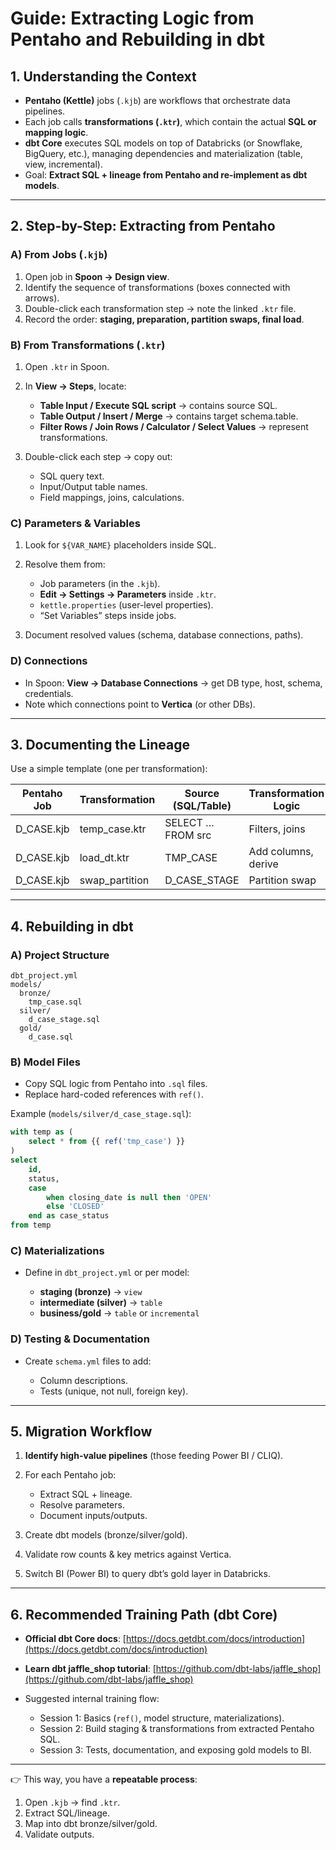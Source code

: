 # Guide: Extracting Logic from Pentaho and Rebuilding in dbt

## 1. Understanding the Context

* **Pentaho (Kettle)** jobs (`.kjb`) are workflows that orchestrate data pipelines.
* Each job calls **transformations (`.ktr`)**, which contain the actual **SQL or mapping logic**.
* **dbt Core** executes SQL models on top of Databricks (or Snowflake, BigQuery, etc.), managing dependencies and materialization (table, view, incremental).
* Goal: **Extract SQL + lineage from Pentaho and re-implement as dbt models**.

---

## 2. Step-by-Step: Extracting from Pentaho

### A) From Jobs (`.kjb`)

1. Open job in **Spoon → Design view**.
2. Identify the sequence of transformations (boxes connected with arrows).
3. Double-click each transformation step → note the linked `.ktr` file.
4. Record the order: **staging, preparation, partition swaps, final load**.

### B) From Transformations (`.ktr`)

1. Open `.ktr` in Spoon.
2. In **View → Steps**, locate:

   * **Table Input / Execute SQL script** → contains source SQL.
   * **Table Output / Insert / Merge** → contains target schema.table.
   * **Filter Rows / Join Rows / Calculator / Select Values** → represent transformations.
3. Double-click each step → copy out:

   * SQL query text.
   * Input/Output table names.
   * Field mappings, joins, calculations.

### C) Parameters & Variables

1. Look for `${VAR_NAME}` placeholders inside SQL.
2. Resolve them from:

   * Job parameters (in the `.kjb`).
   * **Edit → Settings → Parameters** inside `.ktr`.
   * `kettle.properties` (user-level properties).
   * “Set Variables” steps inside jobs.
3. Document resolved values (schema, database connections, paths).

### D) Connections

* In Spoon: **View → Database Connections** → get DB type, host, schema, credentials.
* Note which connections point to **Vertica** (or other DBs).

---

## 3. Documenting the Lineage

Use a simple template (one per transformation):

| Pentaho Job | Transformation | Source (SQL/Table) | Transformation Logic | Target (Schema.Table) | Notes   |
| ----------- | -------------- | ------------------ | -------------------- | --------------------- | ------- |
| D_CASE.kjb  | temp_case.ktr  | SELECT … FROM src  | Filters, joins       | TMP_CASE              | staging |
| D_CASE.kjb  | load_dt.ktr    | TMP_CASE           | Add columns, derive  | D_CASE_STAGE          | silver  |
| D_CASE.kjb  | swap_partition | D_CASE_STAGE       | Partition swap       | D_CASE                | gold    |

---

## 4. Rebuilding in dbt

### A) Project Structure

```plaintext
dbt_project.yml
models/
  bronze/
    tmp_case.sql
  silver/
    d_case_stage.sql
  gold/
    d_case.sql
```

### B) Model Files

* Copy SQL logic from Pentaho into `.sql` files.
* Replace hard-coded references with `ref()`.

Example (`models/silver/d_case_stage.sql`):

```sql
with temp as (
    select * from {{ ref('tmp_case') }}
)
select
    id,
    status,
    case 
        when closing_date is null then 'OPEN'
        else 'CLOSED'
    end as case_status
from temp
```

### C) Materializations

* Define in `dbt_project.yml` or per model:

  * **staging (bronze)** → `view`
  * **intermediate (silver)** → `table`
  * **business/gold** → `table` or `incremental`

### D) Testing & Documentation

* Create `schema.yml` files to add:

  * Column descriptions.
  * Tests (unique, not null, foreign key).

---

## 5. Migration Workflow

1. **Identify high-value pipelines** (those feeding Power BI / CLIQ).
2. For each Pentaho job:

   * Extract SQL + lineage.
   * Resolve parameters.
   * Document inputs/outputs.
3. Create dbt models (bronze/silver/gold).
4. Validate row counts & key metrics against Vertica.
5. Switch BI (Power BI) to query dbt’s gold layer in Databricks.

---

## 6. Recommended Training Path (dbt Core)

* **Official dbt Core docs**: [https://docs.getdbt.com/docs/introduction](https://docs.getdbt.com/docs/introduction)
* **Learn dbt jaffle_shop tutorial**: [https://github.com/dbt-labs/jaffle_shop](https://github.com/dbt-labs/jaffle_shop)
* Suggested internal training flow:

  * Session 1: Basics (`ref()`, model structure, materializations).
  * Session 2: Build staging & transformations from extracted Pentaho SQL.
  * Session 3: Tests, documentation, and exposing gold models to BI.

---

👉 This way, you have a **repeatable process**:

1. Open `.kjb` → find `.ktr`.
2. Extract SQL/lineage.
3. Map into dbt bronze/silver/gold.
4. Validate outputs.
